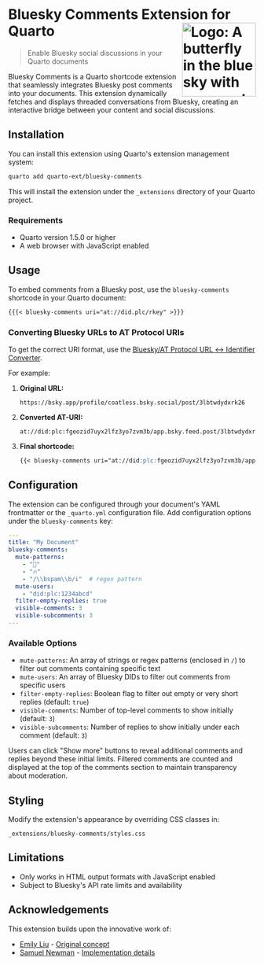 # Bluesky Comments Extension for Quarto <img src="https://github.com/user-attachments/assets/260e97ce-6941-4f3a-8dc8-b7125522ebc0" align="right" alt="Logo: A butterfly in the blue sky with comments" width="150"/>

> Enable Bluesky social discussions in your Quarto documents

Bluesky Comments is a Quarto shortcode extension that seamlessly integrates Bluesky post comments into your documents. This extension dynamically fetches and displays threaded conversations from Bluesky, creating an interactive bridge between your content and social discussions.

## Installation

You can install this extension using Quarto's extension management system:

```bash
quarto add quarto-ext/bluesky-comments
```

This will install the extension under the `_extensions` directory of your Quarto project.

### Requirements

- Quarto version 1.5.0 or higher
- A web browser with JavaScript enabled

## Usage

To embed comments from a Bluesky post, use the `bluesky-comments` shortcode in your Quarto document:

````markdown
{{{< bluesky-comments uri="at://did.plc/rkey" >}}}
````

### Converting Bluesky URLs to AT Protocol URIs

To get the correct URI format, use the [Bluesky/AT Protocol URL ↔ Identifier Converter](https://web-apps.thecoatlessprofessor.com/bluesky/profile-or-post-to-did-at-uri.html).

For example:

1. **Original URL:**
   ```
   https://bsky.app/profile/coatless.bsky.social/post/3lbtwdydxrk26
   ```

2. **Converted AT-URI:**
   ```
   at://did:plc:fgeozid7uyx2lfz3yo7zvm3b/app.bsky.feed.post/3lbtwdydxrk26
   ```

3. **Final shortcode:**
   ````markdown
   {{< bluesky-comments uri="at://did:plc:fgeozid7uyx2lfz3yo7zvm3b/app.bsky.feed.post/3lbtwdydxrk26" >}}
   ````

## Configuration

The extension can be configured through your document's YAML frontmatter or the `_quarto.yml` configuration file. Add configuration options under the `bluesky-comments` key:

```yaml
---
title: "My Document"
bluesky-comments:
  mute-patterns:
    - "📌"
    - "🔥"
    - "/\\bspam\\b/i"  # regex pattern
  mute-users:
    - "did:plc:1234abcd"
  filter-empty-replies: true
  visible-comments: 3
  visible-subcomments: 3
---
```

### Available Options

- `mute-patterns`: An array of strings or regex patterns (enclosed in `/`) to filter out comments containing specific text
- `mute-users`: An array of Bluesky DIDs to filter out comments from specific users
- `filter-empty-replies`: Boolean flag to filter out empty or very short replies (default: `true`)
- `visible-comments`: Number of top-level comments to show initially (default: `3`)
- `visible-subcomments`: Number of replies to show initially under each comment (default: `3`)

Users can click "Show more" buttons to reveal additional comments and replies beyond these initial limits. Filtered comments are counted and displayed at the top of the comments section to maintain transparency about moderation.

## Styling

Modify the extension's appearance by overriding CSS classes in:

```defaults
_extensions/bluesky-comments/styles.css
```

## Limitations

- Only works in HTML output formats with JavaScript enabled
- Subject to Bluesky's API rate limits and availability

## Acknowledgements

This extension builds upon the innovative work of:

- [Emily Liu](https://emilyliu.me/blog/comments) - [Original concept](https://bsky.app/profile/emilyliu.me/post/3lbqta5lnck2i)
- [Samuel Newman](https://bsky.app/profile/samuel.bsky.team) - [Implementation details](https://graysky.app/blog/2024-02-05-adding-blog-comments)

